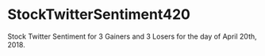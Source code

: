 # StockTwitterSentiment420
Stock Twitter Sentiment for 3 Gainers and 3 Losers for the day of April 20th, 2018.
